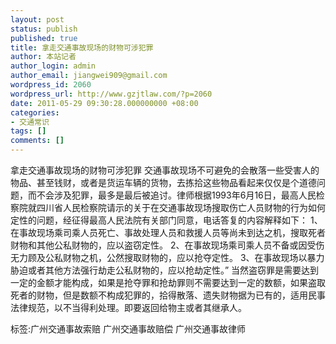 ```yaml
---
layout: post
status: publish
published: true
title: 拿走交通事故现场的财物可涉犯罪
author: 本站记者
author_login: admin
author_email: jiangwei909@gmail.com
wordpress_id: 2060
wordpress_url: http://www.gzjtlaw.com/?p=2060
date: 2011-05-29 09:30:28.000000000 +08:00
categories:
- 交通常识
tags: []
comments: []
---
```

拿走交通事故现场的财物可涉犯罪 交通事故现场不可避免的会散落一些受害人的物品、甚至钱财，或者是货运车辆的货物，去拣拾这些物品看起来仅仅是个道德问题，而不会涉及犯罪，最多是最后被追讨。律师根据1993年6月16日，最高人民检察院就四川省人民检察院请示的关于在交通事故现场搜取伤亡人员财物的行为如何定性的问题，经征得最高人民法院有关部门同意，电话答复的内容解释如下： 1、在事故现场乘司乘人员死亡、事故处理人员和救援人员等尚未到达之机，搜取死者财物和其他公私财物的，应以盗窃定性。 2、在事故现场乘司乘人员不备或因受伤无力顾及公私财物之机，公然搜取财物的，应以抢夺定性。 3、在事故现场以暴力胁迫或者其他方法强行劫走公私财物的，应以抢劫定性。&rdquo; 当然盗窃罪是需要达到一定的金额才能构成，如果是抢夺罪和抢劫罪则不需要达到一定的数额，如果盗取死者的财物，但是数额不构成犯罪的，拾得散落、遗失财物据为已有的，适用民事法律规范，以不当得利处理。即要返回给物主或者其继承人。标签:广州交通事故索赔 广州交通事故赔偿 广州交通事故律师
